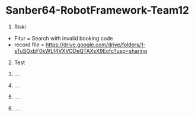 # Sanber64-RobotFramework-Team12

1. Riski

- Fitur = Search with invalid booking code
- record file = https://drive.google.com/drive/folders/1-sTuSOxbF0kWLf4VXVODeQTAXsX9Eofc?usp=sharing

2. Test

3. ....

4. ....

5. ....

6. ....
